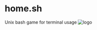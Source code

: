 # home.sh
Unix bash game for terminal usage 
![logo](https://cloud.githubusercontent.com/assets/13247444/21490574/6ec76a40-cbbb-11e6-9462-7b61323973a0.png)

